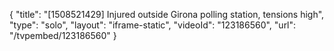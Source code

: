 {
    "title": "[1508521429] Injured outside Girona polling station, tensions high",
    "type": "solo",
    "layout": "iframe-static",
    "videoId": "123186560",
    "url": "\/tvpembed\/123186560"
}